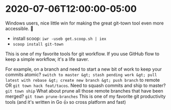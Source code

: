 # 2020-07-06T12:00:00-05:00

Windows users, nice little win for making the great git-town tool even more accessible. 🎉

* install scoop: `iwr -useb get.scoop.sh | iex`
* `scoop install git-town`

This is one of my favorite tools for git workflow. If you use GitHub flow to keep a simple workflow, it&#39;s a life saver.

For example, on a branch and need to start a new bit of work to keep your commits atomic? `switch to master &gt; stash pending work &gt; pull latest with rebase &gt; create new branch &gt; push branch` to remote OR `git town hack feat/tacos`. Need to squash commits and ship to master? `git town ship` What about prune all those remote branches that have been merged? `git town prune-branches` This is one of my favorite git productivity tools (and it&#39;s written in Go 👍  so cross platform and fast)

